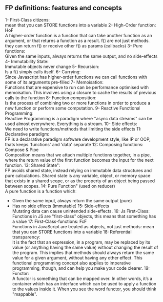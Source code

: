 ## FP definitions: features and concepts

1- First-Class citizens: <br />
mean that you can STORE functions into a variable
2- High-Order function: HoF <br />
A higher-order function is a function that can take another function as an argument, 
or that returns a function as a result. f() are not just methods. they can return f() or receive other f() as params (callbacks)
3- Pure functions: <br />
Given the same inputs, always returns the same output, and no side-effects 
4- Immutability State: <br />
Immutable objects never change
5- Recursion: <br />
Is a f() simply calls itself.
6- Currying: <br />
Since Javascript has higher-order functions we can call functions with some of its arguments pre-filled
7- Memoisation: <br />
Functions that are expensive to run can be performance optimised with memoisation. 
This involves using a closure to cache the results of previous calls to the function
8- Function composition: <br />
Is the process of combining two or more functions in order to produce a new function or perform some computation.
9- Reactive Functional Programming: <br />
Reactive Programming is a paradigm where "async data streams" can be used almost everywhere. Everything is a stream.
10- Side effects: <br />
We need to write functions/methods that limiting the side effects
11: Declarative paradigm: <br />
FP is a declarative paradigm software development style, like IP or OOP, thats keeps 'functions' and 'data' separate
12: Composing functions: Compose & Pipe <br />
Composition means that we attach multiple functions together, in a pipe, where the return value
of the first function becomes the input for the next function.
13: Shared State": <br />
FP avoids shared state, instead relying on immutable data structures and pure calculations.
Shared state is any variable, object, or memory space that exists in a shared scope, or as the property of an object being passed between scopes. 
14: Pure Function" (used on reducer) <br />
A pure function is a function which:
  - Given the same input, always return the same output (pure)
  - Has no side effects (immutable)
15: Side-effects  <br />
Mutating data can cause unintended side-effects.
16: Js First-Class: <br /> 
Functions in JS are "first-class" objects, this means that something has a value
17: First-Class-functions: FcF <br />
Functions in JavaScript are treated as objects, not just methods: mean that you can STORE functions into a variable
18: Referential transparency: <br />
It is the fact that an expression, in a program, may be replaced by its value (or anything having the same value) without 
changing the result of the program. This implies that methods should always return the same value for a given argument, 
without having any other effect. This functional programming concept also applies to imperative programming, though,
and can help you make your code clearer.
19: Functor: <br />
A functor is something that can be mapped over. In other words, it’s a container which has an interface which can be used to apply a function to the values inside it. When you see the word functor, you should think "mappable".
